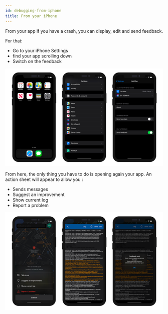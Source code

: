 ```yaml
---
id: debugging-from-iphone
title: From your iPhone
---
```


From your app if you have a crash, you can display, edit and send feedback. 

For that:
* Go to your iPhone Settings
* find your app scrolling down
* Switch on the feedback

![Activate feedback and logs](assets/en/debugging/activate-feedback-logs.png)

From here, the only thing you have to do is opening again your app. An action sheet will appear to allow you :
* Sends messages
* Suggest an improvement
* Show current log
* Report a problem

![Display and send logs](assets/en/debugging/display-send-logs.png)


